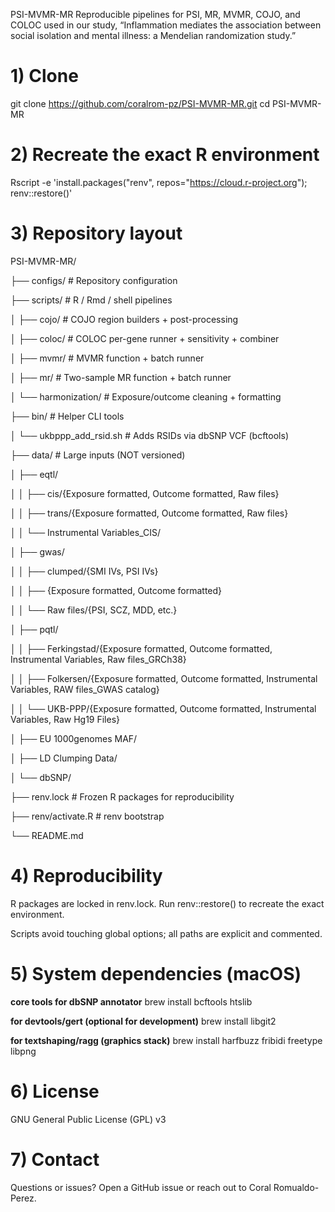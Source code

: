 PSI-MVMR-MR
Reproducible pipelines for PSI, MR, MVMR, COJO, and COLOC used in our study, “Inflammation mediates the association between social isolation and mental illness: a Mendelian randomization study.”

# 1) Clone
git clone https://github.com/coralrom-pz/PSI-MVMR-MR.git
cd PSI-MVMR-MR

# 2) Recreate the exact R environment
Rscript -e 'install.packages("renv", repos="https://cloud.r-project.org"); renv::restore()'

# 3) Repository layout

PSI-MVMR-MR/

├── configs/                       # Repository configuration

├── scripts/                       # R / Rmd / shell pipelines

│   ├── cojo/                      # COJO region builders + post-processing

│   ├── coloc/                     # COLOC per-gene runner + sensitivity + combiner

│   ├── mvmr/                      # MVMR function + batch runner

│   ├── mr/                        # Two-sample MR function + batch runner

│   └── harmonization/             # Exposure/outcome cleaning + formatting

├── bin/                           # Helper CLI tools

│   └── ukbppp_add_rsid.sh         # Adds RSIDs via dbSNP VCF (bcftools)

├── data/                          # Large inputs (NOT versioned)

│   ├── eqtl/

│   │   ├── cis/{Exposure formatted, Outcome formatted, Raw files}

│   │   ├── trans/{Exposure formatted, Outcome formatted, Raw files}

│   │   └── Instrumental Variables_CIS/

│   ├── gwas/

│   │   ├── clumped/{SMI IVs, PSI IVs}

│   │   ├── {Exposure formatted, Outcome formatted}

│   │   └── Raw files/{PSI, SCZ, MDD, etc.}

│   ├── pqtl/

│   │   ├── Ferkingstad/{Exposure formatted, Outcome formatted, Instrumental Variables, Raw files_GRCh38}

│   │   ├── Folkersen/{Exposure formatted, Outcome formatted, Instrumental Variables, RAW files_GWAS catalog}

│   │   └── UKB-PPP/{Exposure formatted, Outcome formatted, Instrumental Variables, Raw Hg19 Files}

│   ├── EU 1000genomes MAF/

│   ├── LD Clumping Data/

│   └── dbSNP/

├── renv.lock                      # Frozen R packages for reproducibility

├── renv/activate.R                # renv bootstrap

└── README.md


# 4) Reproducibility
R packages are locked in renv.lock. Run renv::restore() to recreate the exact environment.

Scripts avoid touching global options; all paths are explicit and commented.

# 5) System dependencies (macOS)
**core tools for dbSNP annotator**
brew install bcftools htslib

**for devtools/gert (optional for development)**
brew install libgit2

**for textshaping/ragg (graphics stack)**
brew install harfbuzz fribidi freetype libpng

# 6) License
GNU General Public License (GPL) v3

# 7) Contact
Questions or issues? Open a GitHub issue or reach out to Coral Romualdo-Perez.
